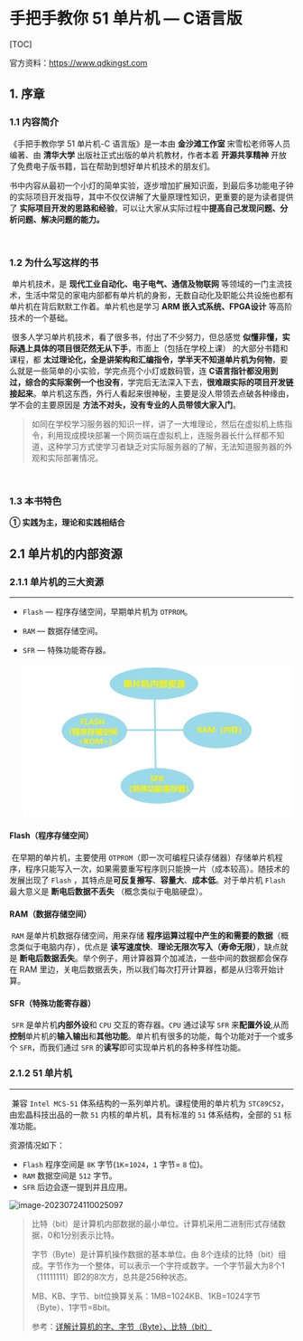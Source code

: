 # 手把手教你 51 单片机 — C语言版


[TOC]

官方资料：https://www.qdkingst.com

## 1. 序章

### 1.1 内容简介	

《手把手教你学 51 单片机-C 语言版》是一本由 **金沙滩工作室** 宋雪松老师等人员编著、由 **清华大学** 出版社正式出版的单片机教材，作者本着 **开源共享精神** 开放了免费电子版书籍，旨在帮助到想好单片机技术的朋友们。

书中内容从最初一个小灯的简单实验，逐步增加扩展知识面，到最后多功能电子钟的实际项目开发指导，其中不仅仅讲解了大量原理性知识，更重要的是为读者提供了 **实际项目开发的思路和经验**，可以让大家从实际过程中**提高自己发现问题、分析问题、解决问题的能力。**



<br />



### 1.2 为什么写这样的书

​	单片机技术，是 **现代工业自动化、电子电气、通信及物联网** 等领域的一门主流技术，生活中常见的家电内部都有单片机的身影，无数自动化及职能公共设施也都有单片机在背后默默工作着。单片机也是学习  **ARM 嵌入式系统、FPGA设计** 等高阶技术的一个基础。

​	很多人学习单片机技术，看了很多书，付出了不少努力，但总感觉 **似懂非懂，实际遇上具体的项目很茫然无从下手**，市面上（包括在学校上课） 的大部分书籍和课程，都 **太过理论化，全是讲架构和汇编指令，学半天不知道单片机为何物**，要么就是一些简单的小实验，学完点亮个小灯或数码管，连 **C语言指针都没用到过，综合的实际案例一个也没有**，学完后无法深入下去，**很难跟实际的项目开发链接起来**。单片机这东西，外行人看起来很神秘，主要是没人带领去点破各种缘由，学不会的主要原因是 **方法不对头，没有专业的人员带领大家入门**。

>如同在学校学习服务器的知识一样，讲了一大堆理论，然后在虚拟机上练指令，利用现成模块部署一个网页端在虚拟机上，连服务器长什么样都不知道，这种学习方式使学习者缺乏对实际服务器的了解，无法知道服务器的外观和实际部署情况。



<br />



### 1.3 本书特色

**① 实践为主，理论和实践相结合**













## 2.1 单片机的内部资源

### 2.1.1 单片机的三大资源

---

- `Flash` — 程序存储空间，早期单片机为 `OTPROM`。

- `RAM` — 数据存储空间。

- `SFR` — 特殊功能寄存器。

  ![image-20230718221451008](https://raw.githubusercontent.com/zjh-jixiaolin/map_strong/main/202307182217222.png)

#### Flash（程序存储空间）

​	在早期的单片机，主要使用 `OTPROM`（即一次可编程只读存储器）存储单片机程序，程序只能写入一次，如果需要重写程序则只能换一片（成本较高）。随技术的发展出现了 `Flash` ，其特点是**可反复擦写**、**容量大**、**成本低**。对于单片机 `Flash` 最大意义是 **断电后数据不丢失** （概念类似于电脑硬盘）。

#### RAM（数据存储空间）

​	`RAM` 是单片机数据存储空间，用来存储 **程序运算过程中产生的和需要的数据**（概念类似于电脑内存），优点是 **读写速度快**、**理论无限次写入（寿命无限）**，缺点就是 **断电后数据丢失**。举个例子，用计算器算个加减法，一些中间的数据都会保存在 RAM 里边，关电后数据丢失，所以我们每次打开计算器，都是从归零开始计算。

#### SFR（特殊功能寄存器）

​	`SFR` 是单片机**内部外设**和 `CPU` 交互的寄存器。`CPU` 通过读写 `SFR` 来**配置外设**,从而**控制**单片机的**输入输出**和**其他功能**。单片机有很多的功能，每个功能对于一个或多个 `SFR`，而我们通过 `SFR` 的**读写**即可实现单片机的各种多样性功能。



### 2.1.2 51 单片机

---

​	兼容 `Intel MCS-51` 体系结构的一系列单片机。课程使用的单片机为 `STC89C52`，由宏晶科技出品的一款 `51` 内核的单片机，具有标准的 `51` 体系结构，全部的 `51` 标准功能。

资源情况如下：

- `Flash` 程序空间是 `8K` 字节(`1K`=`1024`，`1` 字节= `8` 位)。
- `RAM` 数据空间是 `512` 字节。
- `SFR` 后边会逐一提到并且应用。

![image-20230724110025097](C:\Users\zjh\AppData\Roaming\Typora\typora-user-images\image-20230724110025097.png)

>比特（bit）是计算机内部数据的最小单位。计算机采用二进制形式存储数据，0和1分别表示比特。
>
>字节（Byte）是计算机操作数据的基本单位。由 8个连续的比特（bit）组成。字节作为一个整体，可以表示一个字符或数字。一个字节最大为8个1（11111111）即2的8次方，总共是256种状态。                
>
>MB、KB、字节、bit位换算关系：1MB=1024KB、1KB=1024字节（Byte）、1字节=8bit。                                                               
>
>参考：[详解计算机的字、字节（Byte）、比特（bit）](https://zhuanlan.zhihu.com/p/422907374)

